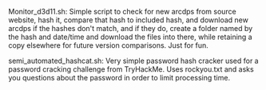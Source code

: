 Monitor_d3d11.sh: Simple script to check for new arcdps from source website, hash it, compare that hash to included hash, and download new arcdps if the hashes don't match, and if they do, create a folder named by the hash and date/time and download the files into there, while retaining a copy elsewhere for future version comparisons. Just for fun.

semi_automated_hashcat.sh: Very simple password hash cracker used for a password cracking challenge from TryHackMe. Uses rockyou.txt and asks you questions about the password in order to limit processing time. 
